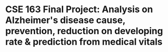 # CSE 163 Final Project: Analysis on Alzheimer's disease cause, prevention, reduction on developing rate & prediction from medical vitals
